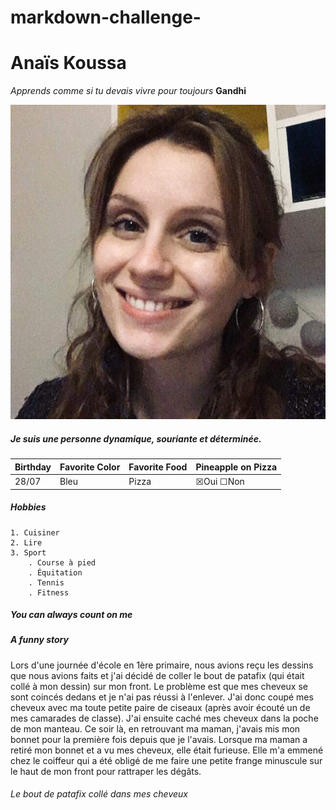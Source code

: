 # markdown-challenge-

# Anaïs Koussa #

*Apprends comme si tu devais vivre pour toujours* **Gandhi**

![photo](photo.jpg)



##### Je suis une personne dynamique, souriante et déterminée. #####

Birthday | Favorite Color | Favorite Food | Pineapple on Pizza
---------|---------------|----------------|-------------------
28/07    |      Bleu     |      Pizza     | &#9746;Oui &#9744;Non


##### Hobbies #####
    1. Cuisiner
    2. Lire 
    3. Sport 
        . Course à pied 
        . Équitation 
        . Tennis
        . Fitness

##### You can always count on me #####


##### A funny story #####
Lors d'une journée d'école en 1ère primaire, nous avions reçu les dessins que nous avions faits et j'ai décidé de coller le bout de patafix (qui était collé à mon dessin) sur mon front. Le problème est que mes cheveux se sont coincés dedans et je n'ai pas réussi à l'enlever. J'ai donc coupé mes cheveux avec ma toute petite paire de ciseaux (après avoir écouté un de mes camarades de classe). J'ai ensuite caché mes cheveux dans la poche de mon manteau. Ce soir là, en retrouvant ma maman, j'avais mis mon bonnet pour la première fois depuis que je l'avais. Lorsque ma maman a retiré mon bonnet et a vu mes cheveux, elle était furieuse. Elle m'a emmené chez le coiffeur qui a été obligé de me faire une petite frange minuscule sur le haut de mon front pour rattraper les dégâts. 
###### Le bout de patafix collé dans mes cheveux  ######


        

        





